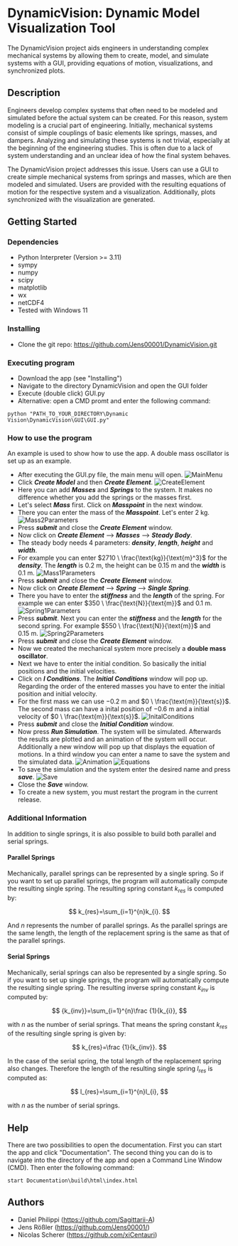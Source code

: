 # DynamicVision: Dynamic Model Visualization Tool

The DynamicVision project aids engineers in understanding complex mechanical systems by allowing them to create, model, and simulate systems with a GUI, providing equations of motion, visualizations, and synchronized plots.

## Description

Engineers develop complex systems that often need to be modeled and simulated before the actual system can be created. For this reason, system modeling is a crucial part of engineering. Initially, mechanical systems consist of simple couplings of basic elements like springs, masses, and dampers. Analyzing and simulating these systems is not trivial, especially at the beginning of the engineering studies. This is often due to a lack of system understanding and an unclear idea of how the final system behaves.

The DynamicVision project addresses this issue. Users can use a GUI to create simple mechanical systems from springs and masses, which are then modeled and simulated. Users are provided with the resulting equations of motion for the respective system and a visualization. Additionally, plots synchronized with the visualization are generated.


## Getting Started

### Dependencies

* Python Interpreter (Version >= 3.11)
* sympy
* numpy
* scipy
* matplotlib
* wx
* netCDF4
* Tested with Windows 11

### Installing

* Clone the git repo: https://github.com/Jens00001/DynamicVision.git

### Executing program

* Download the app (see "Installing")
* Navigate to the directory DynamicVision and open the GUI folder
* Execute (double click) GUI.py
* Alternative: open a CMD promt and enter the following command:
```
python "PATH_TO_YOUR_DIRECTORY\Dynamic Vision\DynamicVision\GUI\GUI.py"
```

### How to use the program
An example is used to show how to use the app. A double mass oscillator is set up as an example.
* After executing the GUI.py file, the main menu will open.
![MainMenu](https://github.com/Jens00001/DynamicVision/blob/main/Pictures/MainMenu.png)
* Click **_Create Model_** and then **_Create Element_**.
![CreateElement](https://github.com/Jens00001/DynamicVision/blob/main/Pictures/CreateElement.png)
* Here you can add **_Masses_** and **_Springs_** to the system. It makes no difference whether you add the springs or the masses first.
* Let's select **_Mass_** first. Click on **_Masspoint_** in the next window.
* There you can enter the mass of the **_Masspoint_**. Let's enter $2 \ \text{kg}$.
![Mass2Parameters](https://github.com/Jens00001/DynamicVision/blob/main/Pictures/Mass2Parameters.png)
* Press **_submit_** and close the **_Create Element_** window.
* Now click on **_Create Element_** ⟶ **_Masses_** ⟶ **_Steady Body_**.
* The steady body needs 4 parameters: **_density_**, **_length_**, **_height_** and **_width_**.
* For example you can enter $2710 \ \frac{\text{kg}}{\text{m}^3}$ for the **_density_**. The **_length_** is $0.2 \ \text{m}$, the height can be $0.15 \ \text{m}$ and the **_width_** is $0.1 \ \text{m}$.
![Mass1Parameters](https://github.com/Jens00001/DynamicVision/blob/main/Pictures/Mass1Parameters.png)
* Press **_submit_** and close the **_Create Element_** window.
* Now click on **_Create Element_** ⟶ **_Spring_** ⟶ **_Single Spring_**.
* There you have to enter the **_stiffness_** and the **_length_** of the spring. For example we can enter $350 \  \frac{\text{N}}{\text{m}}$ and $0.1 \ \text{m}$.
![Spring1Parameters](https://github.com/Jens00001/DynamicVision/blob/main/Pictures/SpringParameters.png)
* Press **_submit_**. Next you can enter the **_stiffness_** and the **_length_** for the second spring. For example $550 \  \frac{\text{N}}{\text{m}}$ and $0.15 \ \text{m}$.
![Spring2Parameters](https://github.com/Jens00001/DynamicVision/blob/main/Pictures/Spring2Parameters.png)
* Press **_submit_** and close the **_Create Element_** window.
* Now we created the mechanical system more precisely a **double mass oscillator**.
* Next we have to enter the initial condition. So basically the initial positions and the initial velocities.
* Click on **_I Conditions_**. The **_Initial Conditions_** window will pop up. Regarding the order of the entered masses you have to enter the initial position and initial velocity.
* For the first mass we can use $-0.2 \ \text{m}$ and $0 \  \frac{\text{m}}{\text{s}}$. The second mass can have a inital position of $-0.6 \ \text{m}$ and a initial velocity of $0 \  \frac{\text{m}}{\text{s}}$.
![InitalConditions](https://github.com/Jens00001/DynamicVision/blob/main/Pictures/IC.png)
* Press **_submit_** and close the **_Initial Condition_** window.
* Now press **_Run Simulation_**. The system will be simulated. Afterwards the results are plotted and an animation of the system will occur. Additionally a new window will pop up that displays the equation of motions. In a third window you can enter a name to save the system and the simulated data.
![Animation](https://github.com/Jens00001/DynamicVision/blob/main/Pictures/Animation.gif)
![Equations](https://github.com/Jens00001/DynamicVision/blob/main/Pictures/EquationsOfMotion.png)
* To save the simulation and the system enter the desired name and press **_save_**.
![Save](https://github.com/Jens00001/DynamicVision/blob/main/Pictures/SaveResults.png)
* Close the **_Save_** window.
* To create a new system, you must restart the program in the current release.

### Additional Information
In addition to single springs, it is also possible to build both parallel and serial springs.


#### Parallel Springs
Mechanically, parallel springs can be represented by a single spring. So if you want to set up parallel springs, the program will automatically compute the resulting single spring.
The resulting spring constant $k_{res}$ is computed by:

$$ k_{res}=\sum_{i=1}^{n}k_{i}. $$

And $n$ represents the number of parallel springs. 
As the parallel springs are the same length, the length of the replacement spring is the same as that of the parallel springs.


#### Serial Springs
Mechanically, serial springs can also be represented by a single spring. So if you want to set up single springs, the program will automatically compute the resulting single spring.
The resulting inverse spring constant $k_{inv}$ is computed by:

$$ {k_{inv}}=\sum_{i=1}^{n}\frac {1}{k_{i}}, $$

with $n$ as the number of serial springs. That means the spring constant $k_{res}$ of the resulting single spring is given by:

$$ k_{res}=\frac {1}{k_{inv}}. $$

In the case of the serial spring, the total length of the replacement spring also changes. Therefore the length of the resulting single spring $l_{res}$ is computed as:

$$ l_{res}=\sum_{i=1}^{n}l_{i}, $$

with $n$ as the number of serial springs.


## Help

There are two possibilities to open the documentation. First you can start the app and click "Documentation".
The second thing you can do is to navigate into the directory of the app and open a Command Line Window (CMD). Then enter the following command:

```
start Documentation\build\html\index.html
```

## Authors

* Daniel Philippi (https://github.com/Sagittarii-A)
* Jens Rößler (https://github.com/Jens00001/)
* Nicolas Scherer (https://github.com/xiCentauri)

